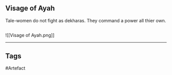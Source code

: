 ## Visage of Ayah
Tale-women do not fight as dekharas.
They command a power all thier own.
## 
![[Visage of Ayah.png]]

---
## Tags
#Artefact